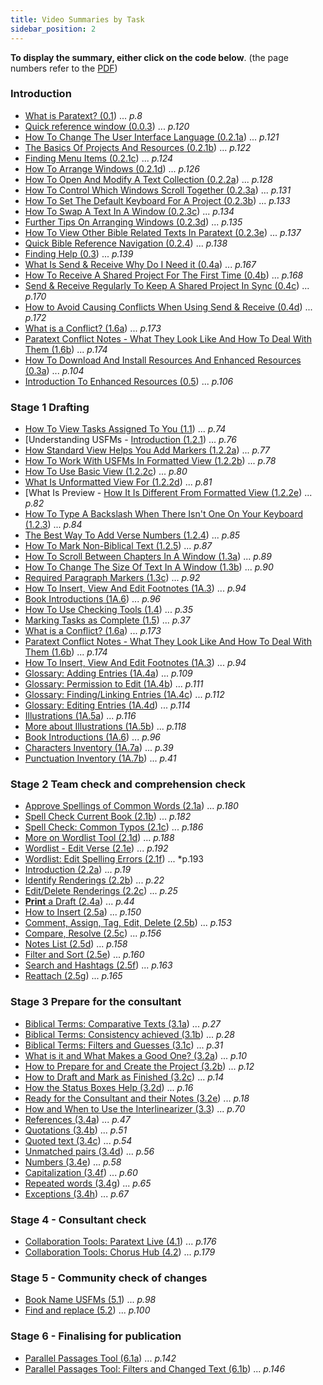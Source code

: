 ```yaml
---
title: Video Summaries by Task	
sidebar_position: 2
---
```

**To display the summary, either click on the code below**.	
(the page numbers refer to the [PDF](pathname:///img/Ptx-vidsum-en-9.2.pdf))

### Introduction	
- [What is Paratext? (0.1](0.1)) ... *p.8*  
- [Quick reference window (0.0.3](Navigation/0.0.3.md)) ... *p.120*     
- [How To Change The User Interface Language (0.2.1a](Navigation/0.2.1a.md)) ... *p.121*     
- [The Basics Of Projects And Resources (0.2.1b](Navigation/0.2.1b.md)) ... *p.122*     
- [Finding Menu Items (0.2.1c](Navigation/0.2.1c.md)) ... *p.124*     
- [How To Arrange Windows (0.2.1d](Navigation/0.2.1d.md)) ... *p.126*     
- [How To Open And Modify A Text Collection (0.2.2a](Navigation/0.2.2a.md)) ... *p.128*     
- [How To Control Which Windows Scroll Together (0.2.3a](Navigation/0.2.3a.md)) ... *p.131*     
- [How To Set The Default Keyboard For A Project (0.2.3b](Navigation/0.2.3b.md)) ... *p.133*     
- [How To Swap A Text In A Window (0.2.3c](Navigation/0.2.3c.md)) ... *p.134*     
- [Further Tips On Arranging Windows (0.2.3d](Navigation/0.2.3d.md)) ... *p.135*     
- [How To View Other Bible Related Texts In Paratext (0.2.3e](Navigation/0.2.3e.md)) ... *p.137*     
- [Quick Bible Reference Navigation (0.2.4](Navigation/0.2.4.md)) ... *p.138*     
- [Finding Help (0.3](Navigation/0.3.md)) ... *p.139*     
- [What Is Send & Receive Why Do I Need it (0.4a](Project-sharing/0.4a.md)) ... *p.167*     
- [How To Receive A Shared Project For The First Time (0.4b](Project-sharing/0.4b.md)) ... *p.168*     
- [Send & Receive Regularly To Keep A Shared Project In Sync (0.4c](Project-sharing/0.4c.md)) ... *p.170*     
- [How to Avoid Causing Conflicts When Using Send & Receive (0.4d](Project-sharing/0.4d.md)) ... *p.172*     
- [What is a Conflict? (1.6a](Project-sharing/1.6a.md)) ... *p.173*     
- [Paratext Conflict Notes - What They Look Like And How To Deal With Them (1.6b](Project-sharing/1.6b.md)) ... *p.174*     
- [How To Download And Install Resources And Enhanced Resources (0.3a](Enhanced-resources/0.3a.md)) ... *p.104*     
- [Introduction To Enhanced Resources (0.5](Enhanced-resources/0.5.md)) ... *p.106*     
	
### Stage 1 Drafting  	
- [How To View Tasks Assigned To You (1.1](Drafting-editing/1.1.md)) ... *p.74*     
- [Understanding USFMs - [Introduction (1.2.1](Drafting-editing/1.2.1.md)) ... *p.76*     
- [How Standard View Helps You Add Markers (1.2.2a](Drafting-editing/1.2.2a.md)) ... *p.77*     
- [How To Work With USFMs In Formatted View (1.2.2b](Drafting-editing/1.2.2b.md)) ... *p.78*     
- [How To Use Basic View (1.2.2c](Drafting-editing/1.2.2c.md)) ... *p.80*     
- [What Is Unformatted View For (1.2.2d](Drafting-editing/1.2.2d.md)) ... *p.81*     
- [What Is Preview - [How It Is Different From Formatted View (1.2.2e](Drafting-editing/1.2.2e.md)) ... *p.82*     
- [How To Type A Backslash When There Isn't One On Your Keyboard (1.2.3](Drafting-editing/1.2.3.md)) ... *p.84*     
- [The Best Way To Add Verse Numbers (1.2.4](Drafting-editing/1.2.4.md)) ... *p.85*     
- [How To Mark Non-Biblical Text (1.2.5](Drafting-editing/1.2.5.md)) ... *p.87*     
- [How To Scroll Between Chapters In A Window (1.3a](Drafting-editing/1.3a.md)) ... *p.89*     
- [How To Change The Size Of Text In A Window (1.3b](Drafting-editing/1.3b.md)) ... *p.90*     
- [Required Paragraph Markers (1.3c](Drafting-editing/1.3c.md)) ... *p.92*     
- [How To Insert, View And Edit Footnotes (1A.3](Drafting-editing/1A.3.md)) ... *p.94*     
- [Book Introductions (1A.6](Drafting-editing/1A.6.md)) ... *p.96*     
- [How To Use Checking Tools (1.4](Checking-tools/1.4.md)) ... *p.35*     
 - [Marking Tasks as Complete (1.5](Checking-tools/1.5.md)) ... *p.37*     
- [What is a Conflict? (1.6a](Project-sharing/1.6a.md)) ... *p.173*     
- [Paratext Conflict Notes - What They Look Like And How To Deal With Them (1.6b](Project-sharing/1.6b.md)) ... *p.174*     
- [How To Insert, View And Edit Footnotes (1A.3](Drafting-editing/1A.3.md)) ... *p.94*     
- [Glossary: Adding Entries (1A.4a](Glossary/1A.4a.md)) ... *p.109*     
- [Glossary: Permission to Edit (1A.4b](Glossary/1A.4b.md)) ... *p.111*     
- [Glossary: Finding/Linking Entries (1A.4c](Glossary/1A.4c.md)) ... *p.112*     
- [Glossary: Editing Entries (1A.4d](Glossary/1A.4d.md)) ... *p.114*     
- [Illustrations (1A.5a](Illustrations/1A.5a.md)) ... *p.116*     
- [More about Illustrations (1A.5b](Illustrations/1A.5b.md)) ... *p.118*     
- [Book Introductions (1A.6](Drafting-editing/1A.6.md)) ... *p.96*     
- [Characters Inventory (1A.7a](Checking-tools/1A.7a.md)) ... *p.39*     
- [Punctuation Inventory (1A.7b](Checking-tools/1A.7b.md)) ... *p.41*     

### Stage 2 Team check and comprehension check  	
- [Approve Spellings of Common Words (2.1a](Spell-check-wordlist/2.1a.md)) ... *p.180*     
- [Spell Check Current Book (2.1b](Spell-check-wordlist/2.1b.md)) ... *p.182*     
- [Spell Check: Common Typos (2.1c](Spell-check-wordlist/2.1c.md)) ... *p.186*     
- [More on Wordlist Tool (2.1d](Spell-check-wordlist/2.1d.md)) ... *p.188*     
- [Wordlist - Edit Verse (2.1e](Spell-check-wordlist/2.1e.md)) ... *p.192*     
- [Wordlist: Edit Spelling Errors (2.1f](Spell-check-wordlist/2.1f.md)) ... *p.193   
- [Introduction (2.2a](Biblical-terms/2.2a.md)) ... *p.19*     
- [Identify Renderings (2.2b](Biblical-terms/2.2b.md)) ... *p.22*     
- [Edit/Delete Renderings (2.2c](Biblical-terms/2.2c.md)) ... *p.25*     
- [**Print** a Draft (2.4a](Checking-tools/2.4a.md)) ... *p.44*     
- [How to Insert (2.5a](Project-notes/2.5a.md)) ... *p.150*     
- [Comment, Assign, Tag, Edit, Delete (2.5b](Project-notes/2.5b.md)) ... *p.153*     
- [Compare, Resolve (2.5c](Project-notes/2.5c.md)) ... *p.156*     
- [Notes List (2.5d](Project-notes/2.5d.md)) ... *p.158*     
- [Filter and Sort (2.5e](Project-notes/2.5e.md)) ... *p.160*     
- [Search and Hashtags (2.5f](Project-notes/2.5f.md)) ... *p.163*     
- [Reattach (2.5g](Project-notes/2.5g.md)) ... *p.165*     

### Stage 3  Prepare for the consultant	
- [Biblical Terms: Comparative Texts (3.1a](Biblical-terms/3.1a)) ... *p.27*     
- [Biblical Terms: Consistency achieved (3.1b](Biblical-terms/3.1b)) ... *p.28*     
- [Biblical Terms: Filters and Guesses (3.1c](Biblical-terms/3.1c)) ... *p.31*     
- [What is it and What Makes a Good One? (3.2a](Back-translation/3.2a.md)) ... *p.10*     
- [How to Prepare for and Create the Project (3.2b](Back-translation/3.2b.md)) ... *p.12*     
- [How to Draft and Mark as Finished (3.2c](Back-translation/3.2c.md)) ... *p.14*     
- [How the Status Boxes Help (3.2d](Back-translation/3.2d.md)) ... *p.16*     
- [Ready for the Consultant and their Notes (3.2e](Back-translation/3.2e.md)) ... *p.18*     
- [How and When to Use the Interlinearizer (3.3](Custom-interlinears/3.3.md)) ... *p.70*     
- [References (3.4a](Checking-tools/3.4a.md)) ... *p.47*     
- [Quotations (3.4b](Checking-tools/3.4b.md)) ... *p.51*     
- [Quoted text (3.4c](Checking-tools/3.4c.md)) ... *p.54*     
- [Unmatched pairs (3.4d](Checking-tools/3.4d.md)) ... *p.56*     
- [Numbers (3.4e](Checking-tools/3.4e.md)) ... *p.58*     
- [Capitalization (3.4f](Checking-tools/3.4f.md)) ... *p.60*     
- [Repeated words (3.4g](Checking-tools/3.4g.md)) ... *p.65*     
- [Exceptions (3.4h](Checking-tools/3.4h.md)) ... *p.67*     

### Stage 4 - Consultant check
- [Collaboration Tools: Paratext Live (4.1](Project-sharing/4.1.md)) ... *p.176*     
- [Collaboration Tools: Chorus Hub (4.2](Project-sharing/4.2.md)) ... *p.179*     

### Stage 5 - Community check of changes
- [Book Name USFMs (5.1](Drafting-editing/5.1.md)) ... *p.98*     
- [Find and replace (5.2](Drafting-editing/5.2.md)) ... *p.100*     

### Stage 6 - Finalising for publication
- [Parallel Passages Tool (6.1a](Parallel-passages/6.1a.md)) ... *p.142*     
- [Parallel Passages Tool: Filters and Changed Text (6.1b](Parallel-passages/6.1b.md)) ... *p.146*     
  